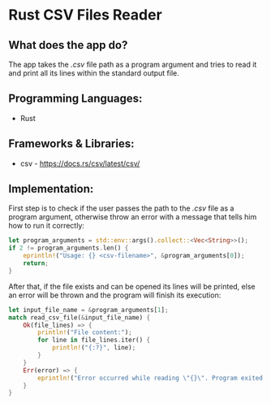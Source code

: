 # Rust CSV Files Reader

## What does the app do?
The app takes the *.csv* file path as a program argument and tries to read it and print all its lines within the standard output file.

## Programming Languages:
- Rust

## Frameworks & Libraries:
- csv - https://docs.rs/csv/latest/csv/

## Implementation:
First step is to check if the user passes the path to the *.csv* file as a program argument, otherwise throw an error with a message that tells him how to run it correctly:
```rust
let program_arguments = std::env::args().collect::<Vec<String>>();
if 2 != program_arguments.len() {
    eprintln!("Usage: {} <csv-filename>", &program_arguments[0]);
    return;
}
```
After that, if the file exists and can be opened its lines will be printed, else an error will be thrown and the program will finish its execution:
```rust
let input_file_name = &program_arguments[1];
match read_csv_file(&input_file_name) {
    Ok(file_lines) => {
        println!("File content:");
        for line in file_lines.iter() {
            println!("{:?}", line);
        }
    }
    Err(error) => {
        eprintln!("Error occurred while reading \"{}\". Program exited with error: {}", input_file_name, error);
    }
}
```
